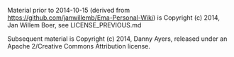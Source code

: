 Material prior to 2014-10-15 (derived from https://github.com/janwillemb/Ema-Personal-Wiki) is Copyright (c) 2014, Jan Willem Boer, see LICENSE_PREVIOUS.md

Subsequent material is Copyright (c) 2014, Danny Ayers, released under an Apache 2/Creative Commons Attribution license.


